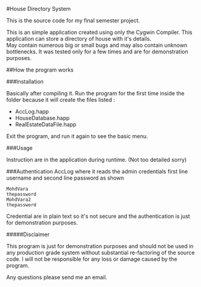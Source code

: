 #House Directory System

This is the source code for my final semester project.

This is an simple application created using only the Cygwin Compiler. This application can store a directory of house with it's details.   
May contain numerous big or small bugs and may also contain unknown bottlenecks. It was tested only for a few times and are for demonstration purposes.


##How the program works

###Installation 

Basically after compiling it. Run the program for the first time inside the folder because it will create the files listed : 

<ul>
 <li>AccLog.happ</li>
 <li>HouseDatabase.happ</li>
 <li>RealEstateDataFile.happ</li>
</ul>

Exit the program, and run it again to see the basic menu. 

###Usage

Instruction are in the application during runtime.
(Not too detailed sorry)


###Authentication
 AccLog where it reads the admin credentials first line username and second line password as shown 
 
 ```
 MohdVara
 thepassword
 MohdVara2
 thepassword
 ```
 
Credential are in plain text so it's not secure and the authentication is just for demonstration purposes. 
  
#####Disclaimer 
 
 
This program is just for demonstration purposes and should not be used in any production grade system without substantial re-factoring of the source code. I will not be responsible for any loss or damage caused by the program. 
   
Any questions please send me an email.   
